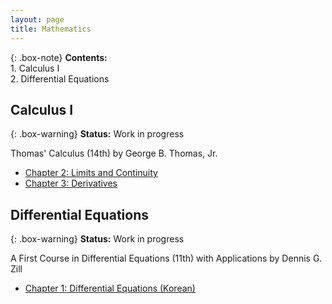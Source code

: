 ```yaml
---
layout: page
title: Mathematics
---
```


{: .box-note}
**Contents:** 
<br/>1. Calculus I
<br/>2. Differential Equations

## Calculus I

{: .box-warning}
**Status:** Work in progress

Thomas' Calculus (14th) by George B. Thomas, Jr.

* [Chapter 2: Limits and Continuity](/resources/mathematics/Calculus_I/CALC1-2.pdf)
* [Chapter 3: Derivatives](/resources/mathematics/Calculus_I/CALC1-3.pdf)

## Differential Equations

{: .box-warning}
**Status:** Work in progress

A First Course in Differential Equations (11th) with Applications by Dennis G. Zill

* [Chapter 1: Differential Equations (Korean)](/resources/mathematics/DE/DE-1.pdf)
